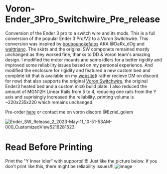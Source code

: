 # Voron-Ender_3Pro_Switchwire_Pre_release
Conversion of the Ender 3 pro to a switch wire and its mods.
This is a full conversion of the popular Ender 3 Pro/V2 to a Voron Switchwire. This conversion was inspired by [boubounokefalos](https://github.com/boubounokefalos/Ender_SW) AKA @DaRk_dOg and [walttriano](https://github.com/walttriano/Ender_3Pro_Switchwire). 
The skirts and the original SW componets remained mostly unchanged as they worked fine, thanks to DD & Voron team's amazing design. I modified the motor mounts and some idlers for a better rigidity and improved some reliability issues based on my personal experience. And modified the enclosure for rigidity and featured a new custom bed and complete kit that is available on my [website](https://www.golemdesignhk.com/shop-1)(i rather recieve DM on discord for now) that also supports the original [Voron Switchwire](https://github.com/VoronDesign/Voron-Switchwire), the original Ender3 heated bed and a custom mic6 build plate. I also reduced the amount of MGN12H Linear Rails from 5 to 4, reducing one rails from the Y axis and suprisingly increased the reliability. printing volume is ~220x235x220 which remains unchanged.

Pre-order [here](https://forms.gle/FMu6K9q9Bggdzkqj7) or contact me on voron discord @Ezriel_golem

![Ender_SW_Release_2_2023-May-11_10-51-53AM-000_CustomizedView5216281523](https://github.com/EzrielDreamurr/Voron-Ender_3Pro_Switchwire/assets/75924120/e1e4f4ba-c344-4212-8cb4-2deeb50f88e0)

# Read Before Printing
Print the "Y Inner Idler" with supports!!!!! Just like the picture below. If you don't print like this, there might be reliability issues!!!
![image](https://github.com/EzrielDreamurr/Voron-Ender_3Pro_Switchwire/assets/75924120/6f90bbfc-622f-4bdb-804a-e29593284868)

